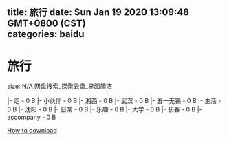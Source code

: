 
title: 旅行
date: Sun Jan 19 2020 13:09:48 GMT+0800 (CST)    
categories: baidu
---

# 旅行
size: N/A
 网盘搜索_探索云盘_界面简洁
 
|- 走 - 0 B
|- 小伙伴 - 0 B
|- 湘西 - 0 B
|- 武汉 - 0 B
|- 五一无锡 - 0 B
|- 生活 - 0 B
|- 沈阳 - 0 B
|- 日常 - 0 B
|- 乐趣 - 0 B
|- 大学 - 0 B
|- 长春 - 0 B
|- accompany - 0 B

[How to download](https://bpcam.bemobtrk.com/go/2ceec3aa-1ca2-46d6-b9ff-aaa5c184517c?jno=663)